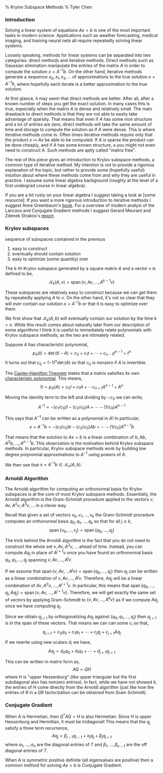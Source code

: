 % Krylov Subspace Methods
% Tyler Chen

### Introduction
<!--eventually may want to move this to an introduction to linear systems-->
Solving a linear system of equations $Ax=b$ is one of the most important tasks in modern science. Applications such as weather forecasting, medical imaging, and training neural nets all require repeatedly solving linear systems. 

Loosely speaking, methods for linear systems can be separated into two categories: direct methods and iterative methods. Direct methods such as Gaussian elimination manipulate the entries of the matrix $A$ in order to compute the solution $x=A^{-1}b$. On the other hand, iterative methods generate a sequence $x_0,x_1,x_2,\ldots$ of approximations to the true solution $x = A^{-1}b$, where hopefully each iterate is a better approximation to the true solution.

At first glance, it may seem that direct methods are better. After all, after a known number of steps you get the exact solution. In many cases this is true, especially when the matrix $A$ is dense and relatively small. The main drawback to direct methods is that they are not able to easily take advantage of sparsity. That means that even if $A$ has some nice structure and a lot of entries are zero, direct methods will take the same amount of time and storage to compute the solution as if $A$ were dense. This is where iterative methods come in. Often times iterative methods require only that the product $x\mapsto Ax$ be able to be computed. If $A$ is sparse the product can be done cheaply, and if $A$ has some known structure, a you might not even need to construct $A$. Such methods are aptly called "matrix free". 

The rest of this piece gives an introduction to Krylov subspace methods, a common type of iterative method. My intention is not to provide a rigorous explanation of the topic, but rather to provide some (hopefully useful) intuition about where these methods come from and why they are useful in practice. I assume some linear algebra background (roughly at the level of a first undergrad course in linear algebra).

If you are a bit rusty on your linear algebra I suggest taking a look at [some resource]. If you want a more rigorous introduction to iterative methods I suggest Anne Greenbaum's [book](https://epubs.siam.org/doi/book/10.1137/1.9781611970937?mobileUi=0u). For a overview of modern analysi of the Lanczos and Conjugate Gradient methods I suggest Gerard Meurant and Zdenek Strakos's [report](https://www.karlin.mff.cuni.cz/~strakos/download/2006_MeSt.pdf).

### Krylov subspaces

sequence of subspaces contained in the previous

1. easy to construct 
1. eventually should contain solution 
1. easy to optimize (some quantity) over


The $k$-th Krylov subspace generated by a square matrix $A$ and a vector $v$ is defined to be,
$$
\mathcal{K}_k(A,v) = \operatorname{span}\{v,Av,\ldots,A^{k-1}v \}
$$

These subspaces are relatively easy to construct because we can get them by repeatedly applying $A$ to $v$. On the other hand, it's not so clear that they will ever contain our solution $x = A^{-1}b$ or that it is easy to optimize over them.

We first show that $\mathcal{K}_k(A,b)$ will eventually contain our solution by the time $k=n$. While this result comes about naturally later from our description of some algorithms I think it is useful to immediately relate polynomials with Krylov subspace methods, as the two are intimately related.

Suppose $A$ has characteristic polynomial,$$
p_A(t) = \det(tI-A) = c_0 + c_1t + \cdots + c_{n-1}t^{n-1} + t^n
$$
It turns out that $c_0 = (-1)^n\det(A)$ so that $c_0$ is nonzero if $A$ is invertible.

The [Cayley-Hamilton Theorem](https://en.wikipedia.org/wiki/Cayley%E2%80%93Hamilton_theorem) states that a matrix satisfies its own [characteristic polynomial](https://en.wikipedia.org/wiki/Characteristic_polynomial#Characteristic_equation). This means,
$$
0 = p_A(A) = c_0 I + c_1 A + \cdots c_{n+1} A^{n-1} + A^n
$$

Moving the identity term to the left and dividing by $-c_0$ we can write,
$$
A^{-1} = -(c_1/c_0) I - (c_2/c_0) A + \cdots - (1/c_0) A^{n-1}
$$

This says that $A^{-1}$ can be written as a polynomial in $A$! In particular,  
$$
x = A^{-1}b = -(c_1/c_0) b - (c_2/c_0) Ab + \cdots - (1/c_0) A^{n-1}b
$$

That means that the solution to $Ax = b$ is a linear combination of $b, Ab, A^2b, \ldots, A^{n-1}b$. This observation is the motivation behind Krylov subspace methods. In particular, Krylov subspace methods work by building low degree polynomial approximations to $A^{-1}$ using powers of $A$.

We then see that $x = A^{-1}b \in \mathcal{K}_n(A,b)$.



### Arnoldi Algorithm

The Arnoldi algorithm for computing an orthonormal basis for Krylov subspaces is at the core of most Krylov subspace methods. Essentially, the Arnoldi algorithm is the Gram-Schmidt procedure applied to the vectors $v,Av,A^2v,A^3v,\ldots$ in a clever way.

Recall that given a set of vectors $v_0,v_1,\ldots, v_k$ the Gram-Schmidt procedure computes an orthonormal basis $q_0,q_1,\ldots,q_k$ so that for all $j\leq k$,
$$
\operatorname{span}\{v_0,\ldots,v_j\} = \operatorname{span}\{q_0,\ldots,q_j\}
$$

The trick behind the Arnoldi algorithm is the fact that you do not need to construct the whole set $v,Av,A^2v,\ldots$ ahead of time. Instead, you can compute $Aq_{j}$ in place of $A^{j+1}v$ once you have found an orthonormal basis $q_0,q_1,\ldots,q_{j}$ spanning $v,Av,\ldots, A^{j}v$. 

If we assume that $\operatorname{span}\{v,Av,\ldots A^jv\}= \operatorname{span}\{q_0,\ldots, q_j\}$ then $q_j$ can be written as a linear combination of $v,Av,\ldots, A^jv$. Therefore, $Aq_j$ will be a linear combination of $Av,A^2v,\ldots,A^{j+1}v$. In particular, this means that $\operatorname{span}\{q_0,\ldots,q_j,Aq_j\} = \operatorname{span}\{v,Av,\ldots,A^{j+1}v\}$. Therefore, we will get exactly the same set of vectors by applying Gram-Schmidt to $\{v,Av,\ldots,A^kv\}$ as if we compute $Aq_j$ once we have computing $q_j$.


Since we obtain $q_{j+1}$ by orthogonalizing $Aq_j$ against $\{q_0,q_1,\ldots,q_j\}$ then $q_{j+1}$ is in the span of these vectors. That means we can can some $c_i$ so that,
$$
q_{j+1} = c_0 q_0 + c_1 q_1 + \cdots + c_j q_j + c_{j+1}Aq_j
$$

If we rewrite using new scalars $d_i$ we have,
$$
Aq_j = d_0q_0 + d_1q_1 + \cdots + d_{j+1} q_{j+1}
$$

This can be written in matrix form as,
$$
AQ = QH
$$
where $H$ is "upper Hessenburg" (like upper triangular but the first subdiagonal also has nonzero entries). In fact, while we have not showed it, the entries of $H$ come directly from the Arnoldi algorithm (just like how the entries of $R$ in a QR factorization can be obtained from Gram Schmidt).

### Conjugate Gradient

When $A$ is Hermetian, then $Q^*AQ = H$ is also Hermetian. Since $H$ is upper Hessenburg and Hermitian, it must be tridiagonal! This means that the $q_j$ satisfy a three term recurrence,
$$
Aq_j = \beta_{j-1} q_{j-1} + \alpha_j q_j + \beta_j q_{j+1}
$$
where $\alpha_1,\ldots,\alpha_n$ are the diagonal entries of $T$ and $\beta_1,\ldots,\beta_{n-1}$ are the off diagonal entries of $T$.


When $A$ is symmetric positive definite (all eigenvalues are positive) then a common method for solving $Ax=b$ is Conjugate Gradient.




